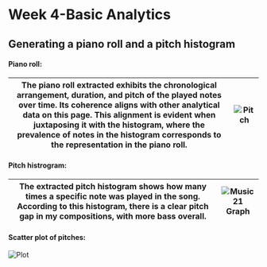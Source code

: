 # Week 4-Basic Analytics
## Generating a piano roll and a pitch histogram
#### Piano roll:

The piano roll extracted exhibits the chronological arrangement, duration, and pitch of the played notes over time. Its coherence aligns with other analytical data on this page. This alignment is evident when juxtaposing it with the histogram, where the prevalence of notes in the histogram corresponds to the representation in the piano roll. | ![Pitch](https://github.com/Vvvi00/MCA-2023/assets/145675705/a5769933-5b0e-4df6-a214-b7e3a31009d7)
----- | -----

#### Pitch histrogram:

The extracted pitch histogram shows how many times a specific note was played in the song. According to this histogram, there is a clear pitch gap in my compositions, with more bass overall. | ![Music 21 Graph](https://github.com/Vvvi00/MCA-2023/assets/145675705/fff506ad-95b5-410f-be33-7c2c1a0ab82a)
----- | -----

#### Scatter plot of pitches:
![Plot](https://github.com/Vvvi00/MCA-2023/assets/145675705/9638b360-0e94-4a71-a6d8-e8e9ae899046)
